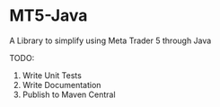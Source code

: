 # MT5-Java
A Library to simplify using Meta Trader 5 through Java


TODO:
1) Write Unit Tests
2) Write Documentation
3) Publish to Maven Central
